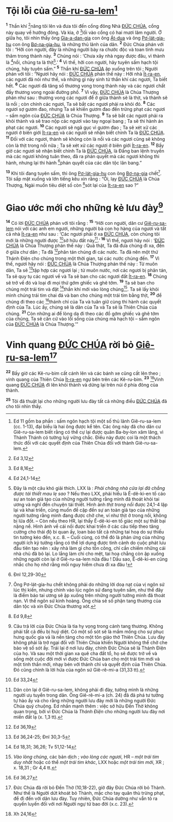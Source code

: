 # Tội lỗi của [Giê-ru-sa-lem]()[^1]
<sup><b>1</b></sup> Thần khí [^1*]nâng tôi lên và đưa tôi đến cổng đông Nhà [ĐỨC CHÚA](), cổng này quay về hướng đông. Và kìa, ở [^2*]lối vào cổng có hai mươi lăm người. Ở giữa họ, tôi nhìn thấy ông [Gia-a-dan-gia]() con ông [Át-dua]() và ông [Pơ-lát-gia-hu]() con ông [Bơ-na-gia-hu](), là những thủ lãnh của dân. <sup><b>2</b></sup> Đức Chúa phán với tôi : “Hỡi con người, đây là những người bày ra chước độc và toan tính mưu thâm trong thành này. <sup><b>3</b></sup> Chúng nói : ‘Chưa xây nhà ngay được đâu, vì thành là [^3*]nồi, chúng ta là thịt[^2].’ <sup><b>4</b></sup> Vì thế, hỡi con người, hãy tuyên sấm hạch tội chúng, hãy tuyên sấm.” <sup><b>5</b></sup> Thần khí [ĐỨC CHÚA]() ập xuống trên tôi ; Người phán với tôi : “Ngươi hãy nói : [ĐỨC CHÚA]() phán thế này : Hỡi nhà [Ít-ra-en](), các ngươi đã nói như thế, và những gì nảy sinh từ thần khí các ngươi, Ta biết hết. <sup><b>6</b></sup> Các ngươi đã tăng số thương vong trong thành này và các ngươi chất đầy thương vong ngoài đường phố. <sup><b>7</b></sup> Vì vậy, [ĐỨC CHÚA]() là Chúa Thượng phán như sau : thương vong các ngươi để ở giữa thành sẽ là thịt, và thành sẽ là nồi ; còn chính các ngươi, Ta sẽ bắt các ngươi phải ra khỏi đó. <sup><b>8</b></sup> Các ngươi sợ gươm đao, nhưng Ta sẽ khiến gươm đao đến trừng phạt các ngươi – sấm ngôn của [ĐỨC CHÚA]() là Chúa Thượng. <sup><b>9</b></sup> Ta sẽ bắt các ngươi phải ra khỏi thành và sẽ trao nộp các ngươi vào tay ngoại bang ; Ta sẽ thi hành án phạt các ngươi. <sup><b>10</b></sup> Các ngươi sẽ ngã gục vì gươm đao ; Ta sẽ xét xử các ngươi ở biên giới [Ít-ra-en]() và các ngươi sẽ nhận biết chính Ta là [ĐỨC CHÚA](). <sup><b>11</b></sup> Đối với các ngươi, thành sẽ không còn là nồi và các ngươi cũng sẽ không còn là thịt trong nồi nữa ; Ta sẽ xét xử các ngươi ở biên giới [Ít-ra-en](). <sup><b>12</b></sup> Bấy giờ các ngươi sẽ nhận biết chính Ta là [ĐỨC CHÚA](), là Đấng ban lệnh truyền mà các ngươi không tuân theo, đã ra phán quyết mà các ngươi không thi hành, nhưng lại thi hành [^4*]phán quyết của các dân tộc lân bang.”

<sup><b>13</b></sup> Khi tôi đang tuyên sấm, thì ông [Pơ-lát-gia-hu]() con ông [Bơ-na-gia]() chết[^3]. Tôi sấp mặt xuống và lớn tiếng kêu xin rằng : “Ôi, lạy [ĐỨC CHÚA]() là Chúa Thượng, Ngài muốn tiêu diệt số còn [^5*]sót lại của [Ít-ra-en]() sao ?”


# Giao ước mới cho những kẻ lưu đày[^4]
<sup><b>14</b></sup> Có lời [ĐỨC CHÚA]() phán với tôi rằng : <sup><b>15</b></sup> “Hỡi con người, dân cư [Giê-ru-sa-lem]() nói với các anh em ngươi, những người bà con họ hàng của ngươi và tất cả nhà [Ít-ra-en]() như sau : ‘Các ngươi phải ở xa [ĐỨC CHÚA](), còn chúng tôi mới là những người được [^6*]sở hữu đất này[^5].’ <sup><b>16</b></sup> Vì thế, ngươi hãy nói : ‘[ĐỨC CHÚA]() là Chúa Thượng phán thế này : Quả thật, Ta đã đưa chúng đi xa, đến ở giữa chư dân ; Ta đã [^7*]phân tán chúng đi các nước. Ta đã nên một thứ Thánh Điện cho chúng trong một thời gian, tại các nước chúng đến. <sup><b>17</b></sup> Vì thế, ngươi hãy nói : [ĐỨC CHÚA]() là Chúa Thượng phán thế này : Từ muôn dân, Ta sẽ [^8*]tập hợp các ngươi lại ; từ muôn nước, nơi các ngươi bị phân tán, Ta sẽ quy tụ các ngươi về và Ta sẽ ban cho các ngươi đất [Ít-ra-en](). <sup><b>18</b></sup> Chúng sẽ trở về đó và loại đi mọi thứ gớm ghiếc và ghê tởm. <sup><b>19</b></sup> Ta sẽ ban cho chúng một trái tim và đặt [^9*]thần khí mới vào lòng chúng[^6]. Ta sẽ lấy khỏi mình chúng trái tim chai đá và ban cho chúng một trái tim bằng thịt, <sup><b>20</b></sup> để chúng đi theo các [^10*]thánh chỉ của Ta và tuân giữ cùng thi hành các quyết định của Ta. Lúc ấy, chúng sẽ là dân của Ta và Ta sẽ là Thiên Chúa của chúng. <sup><b>21</b></sup> Còn những ai để lòng dạ đi theo các đồ gớm ghiếc và ghê tởm của chúng, Ta sẽ căn cứ vào lối sống của chúng mà hạch tội – sấm ngôn của [ĐỨC CHÚA]() là Chúa Thượng.’”


# Vinh quang [ĐỨC CHÚA]() rời bỏ [Giê-ru-sa-lem]()[^7]
<sup><b>22</b></sup> Bấy giờ các Kê-ru-bim cất cánh lên và các bánh xe cũng cất lên theo ; vinh quang của Thiên Chúa [Ít-ra-en]() ngự bên trên các Kê-ru-bim. <sup><b>23</b></sup> [^11*]Vinh quang [ĐỨC CHÚA]() đi lên khỏi thành và dừng lại trên núi ở phía đông của thành.

<sup><b>25</b></sup> Tôi đã thuật lại cho những người lưu đày tất cả những điều [ĐỨC CHÚA]() đã cho tôi nhìn thấy.

[^1]: Ed 11 gồm ba phần : sấm ngôn hạch tội một số thủ lãnh Giê-ru-sa-lem (cc. 1-13), đại biểu là hai ông được kể tên. Các ông này đã cho dân cư Giê-ru-sa-lem biết rằng có thể cự lại được quân Ba-by-lon xâm lăng, vì Thành Thánh có tường luỹ vững chắc. Điều này được coi là một thách thức đối với các quyết định của Thiên Chúa đối với thành Giê-ru-sa-lem.
[^2]: Đây là một câu khó giải thích. LXX là : *Phải chăng nhà cửa lại đã chẳng được tái thiết mau lẹ sao* ? Nếu theo LXX, phải hiểu là Ê-dê-ki-en tố cáo sự an toàn giả tạo của những người tưởng rằng mình đã thoát khỏi tai ương và nghĩ đến chuyện tái thiết. Hình ảnh *thịt trong nồi* được 24,1-4 lặp lại và khai triển, cũng muốn đề cập đến sự an toàn giả tạo của những người tưởng rằng mình đang được chở che, ví như thịt ở trong nồi, không bị lửa đốt. – Còn nếu theo HR, lại thấy Ê-dê-ki-en tố giác một sự thất bại nặng nề. Hình ảnh về cái nồi được khai triển ở các câu tiếp theo tăng cường cho thái độ bi quan ấy, loan báo tất cả những tai hoạ do sự thiếu tin tưởng kéo đến, x.c. 8. – Cuối cùng, có thể đó là phản ứng của những người ích kỷ tưởng rằng có thể lợi dụng được tình cảnh do cuộc phát lưu đầu tiên tạo nên : xây nhà làm gì cho tốn công, chỉ cần chiếm những cái nhà chủ đã bỏ lại. Lo lắng làm chi cho mệt, tai hoạ chẳng còn ập xuống những người còn lại ở Giê-ru-sa-lem nữa đâu ! Dầu sao, Ê-dê-ki-en cũng nhắc cho họ nhớ rằng mối nguy hiểm chưa đi xa đâu !
[^3]: Ông Pơ-lát-gia-hu chết không phải do những lời doạ nạt của vị ngôn sứ lúc thị kiến, nhưng chính vào lúc ngôn sứ đang tuyên sấm, như thể đây là điềm báo tai ương sẽ ập xuống trên những người tưởng mình đã thoát nạn. Vì thế ngôn sứ kinh hoàng. Ông chia sẻ số phận tang thương của dân tộc và xin Đức Chúa thương xót.
[^4]: Câu trả lời của Đức Chúa là tia hy vọng trong cảnh tang thương. Không phải tất cả đều bị huỷ diệt. Có một số sót sẽ là mầm mống cho sự phục hưng quốc gia và là nền tảng cho một tôn giáo thờ Thiên Chúa. Lưu đày không phải là trở ngại đối với Thiên Chúa khiến Người không thể chở che bảo vệ số sót ấy. Trái lại ở nơi lưu đày, chính Đức Chúa sẽ là Thánh Điện của họ. Và sau một thời gian xa quê cha đất tổ, họ sẽ được trở về và sống một cuộc đời mới vì được Đức Chúa ban cho một trái tim mới và một tinh thần mới, nhạy bén với thánh chỉ và quyết định của Thiên Chúa. Đó cũng chính là lời hứa của ngôn sứ Giê-rê-mi-a (31,33 tt).
[^5]: Dân còn lại ở Giê-ru-sa-lem, không phải đi đày, tưởng mình là những người ưu tuyển trong dân. Ông Giê-rê-mi-a (ch. 24) đã đả phá tư tưởng tự hào ấy và cho rằng những người lưu đày mới là những người Đức Chúa quý chuộng. Ed nhấn mạnh thêm : việc sở hữu Đền Thờ không quan trọng, bởi vì Đức Chúa là *Thánh Điện* cho những người lưu đày nơi miền đất lạ (x. 1,3 tt).
[^6]: *Vào lòng chúng*, các bản dịch ; *vào lòng các ngươi*, HR – *một trái tim duy nhất* hoặc có thể *một trái tim khác*, LXX hoặc *một trái tim mới*, XR ; x. 18,31 ; Gr 4,4 tt.
[^7]: Đức Chúa đã rời bỏ Đền Thờ (10,18-22), giờ đây Đức Chúa rời bỏ Thành. Như thế là Người dứt khoát bỏ Thành, mặc cho tay quân thù trừng phạt, để đi đến với dân lưu đày. Tuy nhiên, Đức Chúa dường như vẫn tỏ ra quyến luyến đối với nơi Người ngự từ bao đời (x.c. 23).
[^1*]: Ed 3,12
[^2*]: Ed 8,16
[^3*]: Ed 24,1-14
[^4*]: Đnl 12,29-30
[^5*]: Ed 9,8
[^6*]: Ed 33,24
[^7*]: Ed 36,19
[^8*]: Ed 36,24-25; Đnl 30,3-5
[^9*]: Ed 18,31; 36,26; Tv 51,12-14
[^10*]: Ed 36,27
[^11*]: Xh 24,16